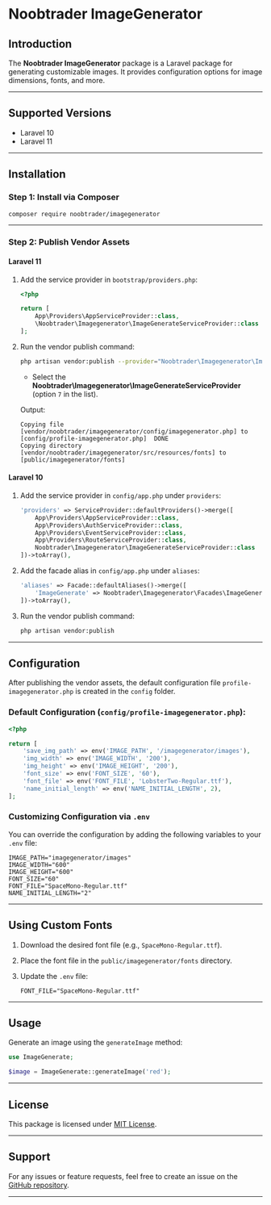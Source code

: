 # Noobtrader ImageGenerator

## Introduction
The **Noobtrader ImageGenerator** package is a Laravel package for generating customizable images. It provides configuration options for image dimensions, fonts, and more.

---

## Supported Versions
- Laravel 10
- Laravel 11

---

## Installation

### Step 1: Install via Composer
```bash
composer require noobtrader/imagegenerator
```

---

### Step 2: Publish Vendor Assets
#### Laravel 11

1. Add the service provider in `bootstrap/providers.php`:

   ```php
   <?php

   return [
       App\Providers\AppServiceProvider::class,
       \Noobtrader\Imagegenerator\ImageGenerateServiceProvider::class
   ];
   ```

2. Run the vendor publish command:

   ```bash
   php artisan vendor:publish --provider="Noobtrader\Imagegenerator\ImageGenerateServiceProvider"
   ```
   - Select the **Noobtrader\Imagegenerator\ImageGenerateServiceProvider** (option `7` in the list).

   Output:
   ```
   Copying file [vendor/noobtrader/imagegenerator/config/imagegenerator.php] to [config/profile-imagegenerator.php]  DONE
   Copying directory [vendor/noobtrader/imagegenerator/src/resources/fonts] to [public/imagegenerator/fonts]
   ```

#### Laravel 10

1. Add the service provider in `config/app.php` under `providers`:

   ```php
   'providers' => ServiceProvider::defaultProviders()->merge([
       App\Providers\AppServiceProvider::class,
       App\Providers\AuthServiceProvider::class,
       App\Providers\EventServiceProvider::class,
       App\Providers\RouteServiceProvider::class,
       Noobtrader\Imagegenerator\ImageGenerateServiceProvider::class
   ])->toArray(),
   ```

2. Add the facade alias in `config/app.php` under `aliases`:

   ```php
   'aliases' => Facade::defaultAliases()->merge([
       'ImageGenerate' => Noobtrader\Imagegenerator\Facades\ImageGenerateFacade::class
   ])->toArray(),
   ```

3. Run the vendor publish command:

   ```bash
   php artisan vendor:publish
   ```

---

## Configuration

After publishing the vendor assets, the default configuration file `profile-imagegenerator.php` is created in the `config` folder.

### Default Configuration (`config/profile-imagegenerator.php`):
```php
<?php

return [
    'save_img_path' => env('IMAGE_PATH', '/imagegenerator/images'),
    'img_width' => env('IMAGE_WIDTH', '200'),
    'img_height' => env('IMAGE_HEIGHT', '200'),
    'font_size' => env('FONT_SIZE', '60'),
    'font_file' => env('FONT_FILE', 'LobsterTwo-Regular.ttf'),
    'name_initial_length' => env('NAME_INITIAL_LENGTH', 2),
];
```

### Customizing Configuration via `.env`
You can override the configuration by adding the following variables to your `.env` file:
```env
IMAGE_PATH="imagegenerator/images"
IMAGE_WIDTH="600"
IMAGE_HEIGHT="600"
FONT_SIZE="60"
FONT_FILE="SpaceMono-Regular.ttf"
NAME_INITIAL_LENGTH="2"
```

---

## Using Custom Fonts

1. Download the desired font file (e.g., `SpaceMono-Regular.ttf`).
2. Place the font file in the `public/imagegenerator/fonts` directory.
3. Update the `.env` file:

   ```env
   FONT_FILE="SpaceMono-Regular.ttf"
   ```

---

## Usage

Generate an image using the `generateImage` method:

```php
use ImageGenerate;

$image = ImageGenerate::generateImage('red');
```

---

## License
This package is licensed under [MIT License](LICENSE).

---

## Support
For any issues or feature requests, feel free to create an issue on the [GitHub repository](https://github.com/noobtrader/imagegenerator).

---

